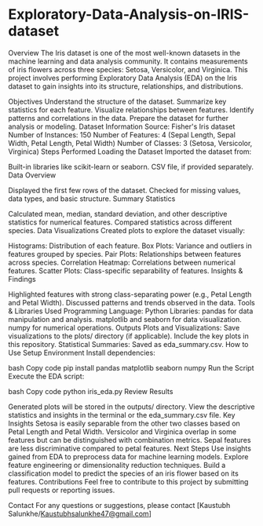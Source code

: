 # Exploratory-Data-Analysis-on-IRIS-dataset
Overview
The Iris dataset is one of the most well-known datasets in the machine learning and data analysis community. It contains measurements of iris flowers across three species: Setosa, Versicolor, and Virginica. This project involves performing Exploratory Data Analysis (EDA) on the Iris dataset to gain insights into its structure, relationships, and distributions.

Objectives
Understand the structure of the dataset.
Summarize key statistics for each feature.
Visualize relationships between features.
Identify patterns and correlations in the data.
Prepare the dataset for further analysis or modeling.
Dataset Information
Source: Fisher's Iris dataset
Number of Instances: 150
Number of Features: 4 (Sepal Length, Sepal Width, Petal Length, Petal Width)
Number of Classes: 3 (Setosa, Versicolor, Virginica)
Steps Performed
Loading the Dataset
Imported the dataset from:

Built-in libraries like scikit-learn or seaborn.
CSV file, if provided separately.
Data Overview

Displayed the first few rows of the dataset.
Checked for missing values, data types, and basic structure.
Summary Statistics

Calculated mean, median, standard deviation, and other descriptive statistics for numerical features.
Compared statistics across different species.
Data Visualizations
Created plots to explore the dataset visually:

Histograms: Distribution of each feature.
Box Plots: Variance and outliers in features grouped by species.
Pair Plots: Relationships between features across species.
Correlation Heatmap: Correlations between numerical features.
Scatter Plots: Class-specific separability of features.
Insights & Findings

Highlighted features with strong class-separating power (e.g., Petal Length and Petal Width).
Discussed patterns and trends observed in the data.
Tools & Libraries Used
Programming Language: Python
Libraries:
pandas for data manipulation and analysis.
matplotlib and seaborn for data visualization.
numpy for numerical operations.
Outputs
Plots and Visualizations:
Save visualizations to the plots/ directory (if applicable).
Include the key plots in this repository.
Statistical Summaries:
Saved as eda_summary.csv.
How to Use
Setup Environment
Install dependencies:

bash
Copy code
pip install pandas matplotlib seaborn numpy
Run the Script
Execute the EDA script:

bash
Copy code
python iris_eda.py
Review Results

Generated plots will be stored in the outputs/ directory.
View the descriptive statistics and insights in the terminal or the eda_summary.csv file.
Key Insights
Setosa is easily separable from the other two classes based on Petal Length and Petal Width.
Versicolor and Virginica overlap in some features but can be distinguished with combination metrics.
Sepal features are less discriminative compared to petal features.
Next Steps
Use insights gained from EDA to preprocess data for machine learning models.
Explore feature engineering or dimensionality reduction techniques.
Build a classification model to predict the species of an iris flower based on its features.
Contributions
Feel free to contribute to this project by submitting pull requests or reporting issues.

Contact
For any questions or suggestions, please contact [Kaustubh Salunkhe/Kaustubhsalunkhe47@gmail.com]
